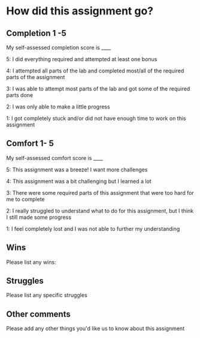 # How did this assignment go?

## Completion 1 -5

My self-assessed completion score is \_\_\_\_

5: I did everything required and attempted at least one bonus

4: I attempted all parts of the lab and completed most/all of the required parts of the assignment

3: I was able to attempt most parts of the lab and got some of the required parts done

2: I was only able to make a little progress

1: I got completely stuck and/or did not have enough time to work on this assignment

## Comfort 1- 5

My self-assessed comfort score is \_\_\_\_

5: This assignment was a breeze! I want more challenges

4: This assignment was a bit challenging but I learned a lot

3: There were some required parts of this assignment that were too hard for me to complete

2: I really struggled to understand what to do for this assignment, but I think I still made some progress

1: I feel completely lost and I was not able to further my understanding

## Wins

Please list any wins:

## Struggles

Please list any specific struggles

## Other comments

Please add any other things you'd like us to know about this assignment

